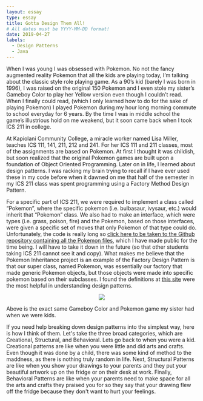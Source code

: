 ```yaml
---
layout: essay
type: essay
title: Gotta Design Them All!
# All dates must be YYYY-MM-DD format!
date: 2019-04-27
labels:
  - Design Patterns
  - Java
---	
```


When I was young I was obsessed with Pokemon. No not the fancy augmented reality Pokemon that all the kids are playing today, I’m talking about the classic style role playing game. As a 90’s kid (barely I was born in 1996), I was raised on the original 150 Pokemon and I even stole my sister’s Gameboy Color to play her Yellow version even though I couldn’t read. When I finally could read, (which I only learned how to do for the sake of playing Pokemon) I played Pokemon during my hour long morning commute to school everyday for 6 years. By the time I was in middle school the game’s illustrious hold on me weakend, but it soon came back when I took ICS 211 in college. 

At Kapiolani Community College, a miracle worker named Lisa Miller, teaches ICS 111, 141, 211, 212 and 241. For her ICS 111 and 211 classes, most of the assignments are based on Pokemon. At first I thought it was childish, but soon realized that the original Pokemon games are built upon a foundation of Object Oriented Programming. Later on in life, I learned about design patterns. I was racking my brain trying to recall if I have ever used these in my code before when it dawned on me that half of the semester in my ICS 211 class was spent programming using a Factory Method Design Pattern.

For a specific part of ICS 211, we were required to implement a class called “Pokemon”, where the specific pokemon (i.e. bulbasaur, ivysaur, etc.) would inherit that “Pokemon” class. We also had to make an interface, which were types (i.e. grass, poison, fire) and the Pokemon, based on those interfaces, were given a specific set of moves that only Pokemon of that type could do. Unfortunately, the code is really long so [click here to be taken to the Github repository containing all the Pokemon files](https://github.com/qauchida/s18-a3-pokemon-hierarchy-qauchida/tree/develop), which I have made public for the time being. I will have to take it down in the future (so that other students taking ICS 211 cannot see it and copy). What makes me believe that the Pokemon Inheritance project is an example of the Factory Design Pattern is that our super class, named Pokemon, was essentially our factory that made generic Pokemon objects, but those objects were made into specific pokemon based on their subclasses. I found the definitions at [this site](https://sourcemaking.com/design_patterns/creational_patterns) were the most helpful in understanding design patterns. 


<p align="center">
<img src = https://d1rw89lz12ur5s.cloudfront.net/photo/wiiplaygames/file/1261443/large/Pokemon%20Pikachu%20Edition%20System.jpg?1519332707 />
</p>
Above is the exact same Gameboy Color and Pokemon game my sister had when we were kids.

If you need help breaking down design patterns into the simplest way, here is how I think of them. Let's take the three broad categories, which are Creational, Structural, and Behavioral. Lets go back to when you were a kid. Creational patterns are like when you were little and did arts and crafts. Even though it was done by a child, there was some kind of method to the maddness, as there is nothing truly random in life. Next, Structural Patterns are like when you show your drawings to your parents and they put your beautiful artwork up on the fridge or on their desk at work. Finally, Behavioral Patterns are like when your parents need to make space for all the arts and crafts they praised you for so they say that your drawing flew off the fridge because they don't want to hurt your feelings. 
